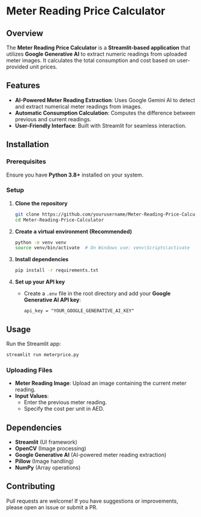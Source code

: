 # Meter Reading Price Calculator

## Overview
The **Meter Reading Price Calculator** is a **Streamlit-based application** that utilizes **Google Generative AI** to extract numeric readings from uploaded meter images. It calculates the total consumption and cost based on user-provided unit prices.

## Features
- **AI-Powered Meter Reading Extraction**: Uses Google Gemini AI to detect and extract numerical meter readings from images.
- **Automatic Consumption Calculation**: Computes the difference between previous and current readings.
- **User-Friendly Interface**: Built with Streamlit for seamless interaction.

## Installation

### Prerequisites
Ensure you have **Python 3.8+** installed on your system.

### Setup
1. **Clone the repository**
   ```bash
   git clone https://github.com/yourusername/Meter-Reading-Price-Calculator.git
   cd Meter-Reading-Price-Calculator
   ```

2. **Create a virtual environment (Recommended)**
   ```bash
   python -m venv venv
   source venv/bin/activate  # On Windows use: venv\Scripts\activate
   ```

3. **Install dependencies**
   ```bash
   pip install -r requirements.txt
   ```

4. **Set up your API key**
   - Create a `.env` file in the root directory and add your **Google Generative AI API key**:
     ```plaintext
     api_key = "YOUR_GOOGLE_GENERATIVE_AI_KEY"
     ```

## Usage
Run the Streamlit app:
```bash
streamlit run meterprice.py
```

### Uploading Files
- **Meter Reading Image**: Upload an image containing the current meter reading.
- **Input Values**:
  - Enter the previous meter reading.
  - Specify the cost per unit in AED.

## Dependencies
- **Streamlit** (UI framework)
- **OpenCV** (Image processing)
- **Google Generative AI** (AI-powered meter reading extraction)
- **Pillow** (Image handling)
- **NumPy** (Array operations)

## Contributing
Pull requests are welcome! If you have suggestions or improvements, please open an issue or submit a PR.




